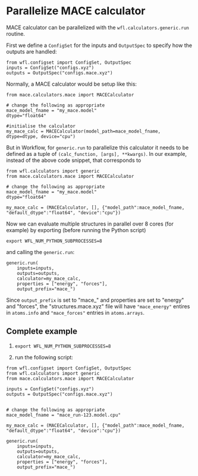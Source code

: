 # Parallelize MACE calculator

MACE calculator can be parallelized with the `wfl.calculators.generic.run` routine. 

First we define a `ConfigSet` for the inputs and `OutputSpec` to specify how the outputs are handled: 

```
from wfl.configset import ConfigSet, OutputSpec
inputs = ConfigSet("configs.xyz")
outputs = OutputSpec("configs.mace.xyz")
```

Normally, a MACE calculator would be setup like this: 

```
from mace.calculators.mace import MACECalculator 

# change the following as appropriate
mace_model_fname = "my_mace.model"
dtype="float64"

#initialise the calculator
my_mace_calc = MACECalculator(model_path=mace_model_fname, dtype=dtype, device="cpu") 
```

But in Workflow, for `generic.run` to parallelize this calculator it needs to be defined as a tuple of `(calc_function, [args], **kwargs)`. In our example, instead of the above code snippet, that corresponds to 

```
from wfl.calculators import generic
from mace.calculators.mace import MACECalculator 

# change the following as appropriate
mace_model_fname = "my_mace.model"
dtype="float64"

my_mace_calc = (MACECalculator, [], {"model_path":mace_model_fname, "default_dtype":"float64", "device":"cpu"})
```

Now we can evaluate multiple structures in parallel over 8 cores (for example) by exporting (before running the Python script)

```
export WFL_NUM_PYTHON_SUBPROCESSES=8
```

and calling the `generic.run`:

```
generic.run(
    inputs=inputs, 
    outputs=outputs,
    calculator=my_mace_calc,
    properties = ["energy", "forces"],
    output_prefix="mace_")
```

Since `output_prefix` is set to "mace_" and properties are set to "energy" and "forces", the "structures.mace.xyz" file will have `"mace_energy"` entires in `atoms.info` and `"mace_forces"` entries in `atoms.arrays`. 


## Complete example

1. `export WFL_NUM_PYTHON_SUBPROCESSES=8`

2. run the following script: 

```
from wfl.configset import ConfigSet, OutputSpec
from wfl.calculators import generic
from mace.calculators.mace import MACECalculator 

inputs = ConfigSet("configs.xyz")
outputs = OutputSpec("configs.mace.xyz")


# change the following as appropriate
mace_model_fname = "mace_run-123.model.cpu"

my_mace_calc = (MACECalculator, [], {"model_path":mace_model_fname, "default_dtype":"float64", "device":"cpu"})

generic.run(
    inputs=inputs, 
    outputs=outputs,
    calculator=my_mace_calc,
    properties = ["energy", "forces"],
    output_prefix="mace_")

```
